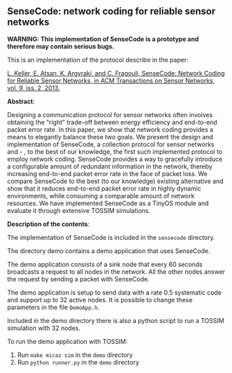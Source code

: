 SenseCode: network coding for reliable sensor networks
-----------------------------------------------------------------

**WARNING: This implementation of SenseCode is a prototype and therefore may 
contain serious bugs.**

This is an implementation of the protocol describe in the paper:

[L. Keller, E. Atsan, K. Argyraki, and C. Fragouli,
 SenseCode: Network Coding for Reliable Sensor Networks, 
 in ACM Transactions on Sensor Networks, vol. 9, iss. 2, 2013.](http://lorenzo.nodo.ch/media/files/papers/tosn2013-sensecode.pdf)

**Abstract**:

Designing a communication protocol for sensor networks often involves obtaining 
the "right" trade-off between energy efficiency and end-to-end packet error rate. 
In this paper, we show that network coding provides a means to elegantly balance 
these two goals. We present the design and implementation of SenseCode, a collection 
protocol for sensor networks and - , to the best of our knowledge, the first 
such implemented protocol to employ network coding. SenseCode provides a way to 
gracefully introduce a configurable amount of redundant information in the network, 
thereby increasing end-to-end packet error rate in the face of packet loss. We 
compare SenseCode to the best (to our knowledge) existing alternative and show that
it reduces end-to-end packet error rate in highly dynamic environments, while consuming 
a comparable amount of network resources. We have implemented SenseCode as 
a TinyOS module and evaluate it through extensive TOSSIM simulations. 

**Description of the contents**:

The implementation of SenseCode is included in the `sensecode` directory.

The directory demo contains a demo application that uses SenseCode.

The demo application consists of a sink node that every 60 seconds broadcasts a request to 
all nodes in the network. All the other nodes answer the request by sending a packet with SenseCode.

The demo application is setup to send data with a rate 0.5 systematic code and support 
up to 32 active nodes. It is possible to change these parameters in the file  `DemoApp.h`.

Included in the demo directory there is also a python script to run a TOSSIM simulation with 32 nodes.

To run the demo application with TOSSIM:

  1. Run `make micaz sim` in the `demo` directory
  2. Run `python runner.py` in the `demo` directory

